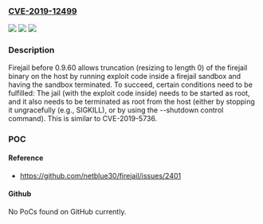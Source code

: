 ### [CVE-2019-12499](https://cve.mitre.org/cgi-bin/cvename.cgi?name=CVE-2019-12499)
![](https://img.shields.io/static/v1?label=Product&message=n%2Fa&color=blue)
![](https://img.shields.io/static/v1?label=Version&message=n%2Fa&color=blue)
![](https://img.shields.io/static/v1?label=Vulnerability&message=n%2Fa&color=brighgreen)

### Description

Firejail before 0.9.60 allows truncation (resizing to length 0) of the firejail binary on the host by running exploit code inside a firejail sandbox and having the sandbox terminated. To succeed, certain conditions need to be fulfilled: The jail (with the exploit code inside) needs to be started as root, and it also needs to be terminated as root from the host (either by stopping it ungracefully (e.g., SIGKILL), or by using the --shutdown control command). This is similar to CVE-2019-5736.

### POC

#### Reference
- https://github.com/netblue30/firejail/issues/2401

#### Github
No PoCs found on GitHub currently.

